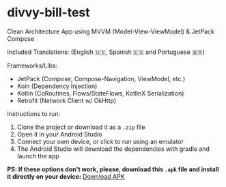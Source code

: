 # divvy-bill-test

Clean Architecture App using MVVM (Model-View-ViewModel) & JetPack Compose

Included Translations: (English 🇺🇸, Spanish 🇪🇸 and Portuguese 🇧🇷)

Frameworks/Libs:
- JetPack (Compose, Compose-Navigation, ViewModel, etc.)
- Koin (Dependency Injection)
- Kotlin (CoRoutines, Flows/StateFlows, KotlinX Serialization)
- Retrofit (Network Client w/ OkHttp)

Instructions to run: 
1. Clone the project or download it as a `.zip` file
2. Open it in your Android Studio
3. Connect your own device, or click to run using an emulator
4. The Android Studio will download the dependencies with gradle and launch the app

<strong>PS: If these options don't work, please, download this `.apk` file and install it directly on your device:</strong>
<a target="_blank" href="">Download APK</a>
